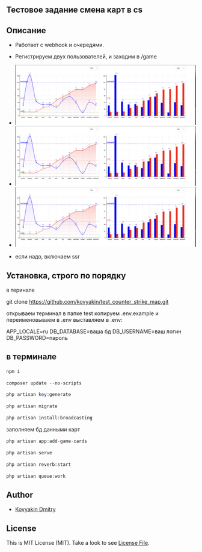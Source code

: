 
## Тестовое задание смена карт в cs


## Описание
- Работает с webhook и очередями.
- Регистрируем двух пользователей, и заходим в /game
 - <img src="https://github.com/kovyakin/components/blob/master/src/docs/images_charts/1.png" alt="image">
- <img src="https://github.com/kovyakin/components/blob/master/src/docs/images_charts/1.png" alt="image">
- <img src="https://github.com/kovyakin/components/blob/master/src/docs/images_charts/1.png" alt="image">

- если надо, включаем ssr

## Установка, строго по порядку

в теринале

git clone https://github.com/kovyakin/test_counter_strike_map.git

открываем терминал в папке test копируем .env.example и переименовываем в .env выставляем в .env:

APP_LOCALE=ru
DB_DATABASE=ваша бд
DB_USERNAME=ваш логин
DB_PASSWORD=пароль

## в терминале
```php
npm i
```
```php
composer update --no-scripts
```
```php
php artisan key:generate
```
```php
php artisan migrate
```
```php
php artisan install:broadcasting
```
заполняем бд данными карт
```php
php artisan app:add-game-cards
```

```php
php artisan serve
```
```php
php artisan reverb:start
```
```php
php artisan queue:work
```

## Author

- [Kovyakin Dmitry](https://github.com/kovyakin)
## License

This is MIT License (MIT). Take a look to see [License File](LICENSE.md).
